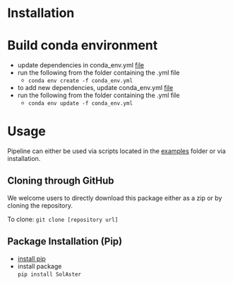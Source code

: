 # Installation

# Build conda environment

* update dependencies in conda_env.yml [file](../conda_env.yml)   
* run the following from the folder containing the .yml file
    * ``conda env create -f conda_env.yml``  
* to add new dependencies, update conda_env.yml [file](../conda_env.yml)  
* run the following from the folder containing the .yml file  
    * ``conda env update -f conda_env.yml``
    
# Usage

Pipeline can either be used via scripts located in the [examples](ttps://github.com/tamarervin/SolAster/tree/main/SolAster/examples) 
folder or via installation.

## Cloning through GitHub
We welcome users to directly download this package either as a zip
or by cloning the repository.  

To clone: ``git clone [repository url]``  

## Package Installation (Pip)

* [install pip](https://pip.pypa.io/en/stable/installation/)  
* install package   
``pip install SolAster`` 
  